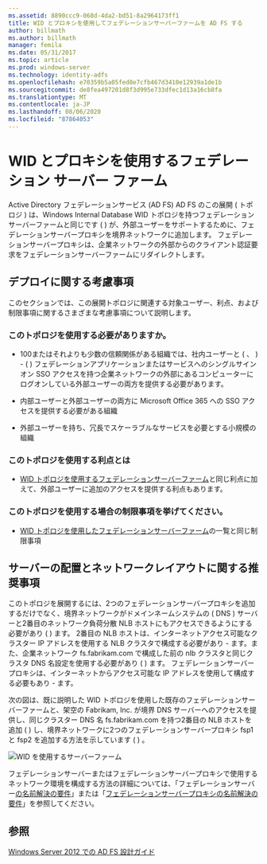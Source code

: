 ```yaml
---
ms.assetid: 8890ccc9-068d-4da2-bd51-8a2964173ff1
title: WID とプロキシを使用してフェデレーションサーバーファームを AD FS する
author: billmath
ms.author: billmath
manager: femila
ms.date: 05/31/2017
ms.topic: article
ms.prod: windows-server
ms.technology: identity-adfs
ms.openlocfilehash: e70359b5a05fed8e7cfb467d3410e12939a1de1b
ms.sourcegitcommit: de8fea497201d8f3d995e733dfec1d13a16cb8fa
ms.translationtype: MT
ms.contentlocale: ja-JP
ms.lasthandoff: 08/06/2020
ms.locfileid: "87864053"
---
```

# <a name="federation-server-farm-using-wid-and-proxies"></a>WID とプロキシを使用するフェデレーション サーバー ファーム

Active Directory フェデレーションサービス (AD FS) AD FS のこの展開 \( トポロジ \) は、Windows Internal Database WID トポロジを持つフェデレーションサーバーファームと同じです \( \) が、外部ユーザーをサポートするために、フェデレーションサーバープロキシを境界ネットワークに追加します。 フェデレーションサーバープロキシは、企業ネットワークの外部からのクライアント認証要求をフェデレーションサーバーファームにリダイレクトします。  
  
## <a name="deployment-considerations"></a>デプロイに関する考慮事項  
このセクションでは、この展開トポロジに関連する対象ユーザー、利点、および制限事項に関するさまざまな考慮事項について説明します。  
  
### <a name="who-should-use-this-topology"></a>このトポロジを使用する必要がありますか。  
  
-   100またはそれよりも少数の信頼関係がある組織では、社内ユーザーと \( 、 \) \- \( \) フェデレーションアプリケーションまたはサービスへのシングルサインオン SSO アクセスを持つ企業ネットワークの外部にあるコンピューターにログオンしている外部ユーザーの両方を提供する必要があります。  
  
-   内部ユーザーと外部ユーザーの両方に Microsoft Office 365 への SSO アクセスを提供する必要がある組織  
  
-   外部ユーザーを持ち、冗長でスケーラブルなサービスを必要とする小規模の組織  
  
### <a name="what-are-the-benefits-of-using-this-topology"></a>このトポロジを使用する利点とは  
  
-   [WID トポロジを使用するフェデレーションサーバーファーム](Federation-Server-Farm-Using-WID-2012.md)と同じ利点に加えて、外部ユーザーに追加のアクセスを提供する利点もあります。  
  
### <a name="what-are-the-limitations-of-using-this-topology"></a>このトポロジを使用する場合の制限事項を挙げてください。  
  
-   [WID トポロジを使用したフェデレーションサーバーファーム](Federation-Server-Farm-Using-WID-2012.md)の一覧と同じ制限事項  
  
## <a name="server-placement-and-network-layout-recommendations"></a>サーバーの配置とネットワークレイアウトに関する推奨事項  
このトポロジを展開するには、2つのフェデレーションサーバープロキシを追加するだけでなく、境界ネットワークがドメインネームシステムの \( DNS \) サーバーと2番目のネットワーク負荷分散 NLB ホストにもアクセスできるようにする必要があり \( \) ます。 2番目の NLB ホストは、インターネットアクセス可能なクラスター IP アドレスを使用する NLB クラスタで構成する必要があり \- ます。また、企業ネットワーク fs.fabrikam.com で構成した前の nlb クラスタと同じクラスタ DNS 名設定を使用する必要があり \( \) ます。 フェデレーションサーバープロキシは、インターネットからアクセス可能な IP アドレスを使用して構成する必要もあり \- ます。  
  
次の図は、既に説明した WID トポロジを使用した既存のフェデレーションサーバーファームと、架空の Fabrikam, Inc. が境界 DNS サーバーへのアクセスを提供し、同じクラスター DNS 名 fs.fabrikam.com を持つ2番目の NLB ホストを追加 \( \) し、境界ネットワークに2つのフェデレーションサーバープロキシ fsp1 と fsp2 を追加する方法を示しています \( \) 。  
  
![WID を使用するサーバーファーム](media/FarmWIDProxies.gif)  
  
フェデレーションサーバーまたはフェデレーションサーバープロキシで使用するネットワーク環境を構成する方法の詳細については、「フェデレーションサーバー[の名前解決の要件](Name-Resolution-Requirements-for-Federation-Servers.md)」または「[フェデレーションサーバープロキシの名前解決の要件](Name-Resolution-Requirements-for-Federation-Server-Proxies.md)」を参照してください。  
  
## <a name="see-also"></a>参照
[Windows Server 2012 での AD FS 設計ガイド](AD-FS-Design-Guide-in-Windows-Server-2012.md)
